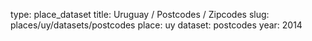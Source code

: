 type: place_dataset
title: Uruguay / Postcodes / Zipcodes
slug: places/uy/datasets/postcodes
place: uy
dataset: postcodes
year: 2014
